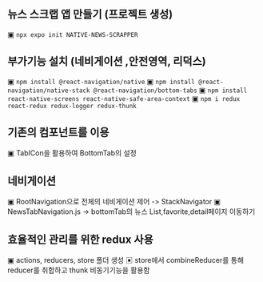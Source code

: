 ## 뉴스 스크랩 앱 만들기 (프로젝트 생성)

▣ `npx expo init NATIVE-NEWS-SCRAPPER`


## 부가기능 설치 (네비게이션 ,안전영역, 리덕스)

▣ `npm install @react-navigation/native`
▣ `npm install @react-navigation/native-stack @react-navigation/bottom-tabs`
▣ `npm install react-native-screens react-native-safe-area-context`
▣ `npm i redux react-redux redux-logger redux-thunk`

## 기존의 컴포넌트를 이용 

▣ TabICon을 활용하여 BottomTab의 설정


## 네비게이션 

▣ RootNavigation으로 전체의 네비게이션 제어 -> StackNavigator
▣ NewsTabNavigation.js -> bottomTab의 뉴스 List,favorite,detail페이지 이동하기 

## 효율적인 관리를 위한 redux 사용 

▣ actions, reducers, store 폴더 생성
▣ store에서 combineReducer를 통해 reducer를 취합하고 thunk 비동기기능을 활용함 

